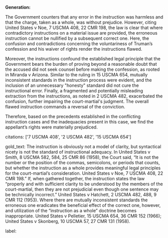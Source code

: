 **Generation:**

The Government counters that any error in the instruction was harmless and that the charge, taken as a whole, was without prejudice. However, citing United States v Noe, 7 USCMA 408, 22 CMR 198, the law is clear that where contradictory instructions on a material issue are provided, the erroneous instruction cannot be nullified by a subsequent correct one. Here, the confusion and contradictions concerning the voluntariness of Truman’s confession and his waiver of rights render the instructions flawed.

Moreover, the instructions confound the established legal principle that the Government bears the burden of proving beyond a reasonable doubt that the accused did not seek counsel before making the confession, as rooted in Miranda v Arizona. Similar to the ruling in 15 USCMA 654, mutually inconsistent standards in the instruction process were evident, and the inclusion of an unnecessary "honesty" standard did not cure the instructional error. Finally, a fragmented and potentially misleading extraction from the instructions, as noted in 2 USCMA 482, exacerbated the confusion, further impairing the court-martial's judgment. The overall flawed instruction commands a reversal of the conviction.

Therefore, based on the precedents established in the conflicting instruction cases and the inadequacies present in this case, we find the appellant’s rights were materially prejudiced.

citations: ['7 USCMA 408', '2 USCMA 482', '15 USCMA 654']

gold_text: The instruction is obviously not a model of clarity, but syntactical nicety is not the standard of instructional adequacy. In United States v Smith, 8 USCMA 582, 584, 25 CMR 86 (1958), the Court said, “It is not the number or the position of the commas, semicolons, or periods that counts, but whether the instruction as a whole provides meaningful legal principles for the court-martial’s consideration. United States v Noe, 7 USCMA 408, 22 CMR 198.” If, when gathered together, the instruction states the law “properly and with sufficient clarity to be understood by the members of the court-martial, then they are not prejudicial even though one sentence may be technically incorrect.” United States v Hatchett, 2 USCMA 482, 488, 9 CMR 112 (1953). Where there are mutually inconsistent standards the erroneous one eradicates the beneficial effect of the correct one, however, and utilization of the “instruction as a whole” doctrine becomes inappropriate. United States v Pelletier, 15 USCMA 654, 36 CMR 152 (1966); United States v Skonberg, 10 USCMA 57, 27 CMR 131 (1958).

label: 